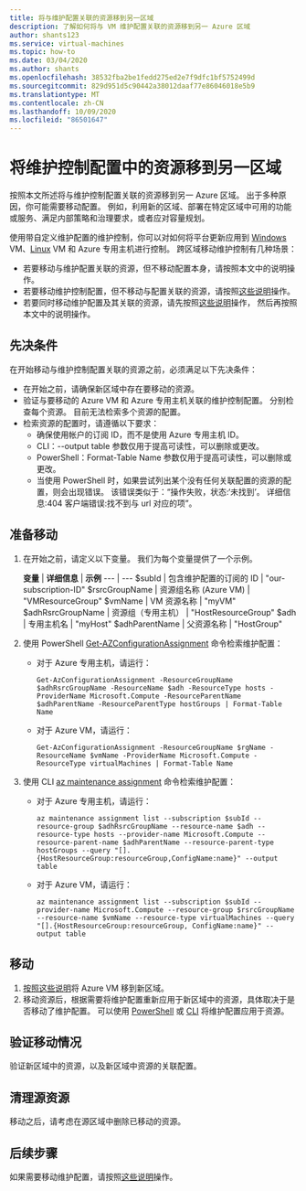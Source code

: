 ```yaml
---
title: 将与维护配置关联的资源移到另一区域
description: 了解如何将与 VM 维护配置关联的资源移到另一 Azure 区域
author: shants123
ms.service: virtual-machines
ms.topic: how-to
ms.date: 03/04/2020
ms.author: shants
ms.openlocfilehash: 38532fba2be1fedd275ed2e7f9dfc1bf5752499d
ms.sourcegitcommit: 829d951d5c90442a38012daaf77e86046018e5b9
ms.translationtype: MT
ms.contentlocale: zh-CN
ms.lasthandoff: 10/09/2020
ms.locfileid: "86501647"
---
```

# <a name="move-resources-in-a-maintenance-control-configuration-to-another-region"></a>将维护控制配置中的资源移到另一区域

按照本文所述将与维护控制配置关联的资源移到另一 Azure 区域。 出于多种原因，你可能需要移动配置。 例如，利用新的区域、部署在特定区域中可用的功能或服务、满足内部策略和治理要求，或者应对容量规划。

使用带自定义维护配置的维护控制，你可以对如何将平台更新应用到 [Windows](./maintenance-control-cli.md?toc=/azure/virtual-machines/windows/toc.json&bc=/azure/virtual-machines/windows/breadcrumb/toc.json) VM、[Linux](./maintenance-control-cli.md?toc=%2Fazure%2Fvirtual-machines%2Flinux%2Ftoc.json&bc=%2Fazure%2Fvirtual-machines%2Flinux%2Fbreadcrumb%2Ftoc.json&view=azure-java-stable) VM 和 Azure 专用主机进行控制。 跨区域移动维护控制有几种场景：

- 若要移动与维护配置关联的资源，但不移动配置本身，请按照本文中的说明操作。
- 若要移动维护控制配置，但不移动与配置关联的资源，请按照[这些说明](move-region-maintenance-configuration.md)操作。
- 若要同时移动维护配置及其关联的资源，请先按照[这些说明](move-region-maintenance-configuration.md)操作， 然后再按照本文中的说明操作。

## <a name="prerequisites"></a>先决条件

在开始移动与维护控制配置关联的资源之前，必须满足以下先决条件：

- 在开始之前，请确保新区域中存在要移动的资源。
- 验证与要移动的 Azure VM 和 Azure 专用主机关联的维护控制配置。 分别检查每个资源。 目前无法检索多个资源的配置。
- 检索资源的配置时，请遵循以下要求：
    - 确保使用帐户的订阅 ID，而不是使用 Azure 专用主机 ID。
    - CLI：--output table 参数仅用于提高可读性，可以删除或更改。
    - PowerShell：Format-Table Name 参数仅用于提高可读性，可以删除或更改。
    - 当使用 PowerShell 时，如果尝试列出某个没有任何关联配置的资源的配置，则会出现错误。 该错误类似于：“操作失败，状态:‘未找到’。 详细信息:404 客户端错误:找不到与 url 对应的项”。

    
## <a name="prepare-to-move"></a>准备移动

1. 在开始之前，请定义以下变量。 我们为每个变量提供了一个示例。

    **变量** | **详细信息** | **示例**
    --- | ---
    $subId | 包含维护配置的订阅的 ID | "our-subscription-ID"
    $rsrcGroupName | 资源组名称 (Azure VM) | "VMResourceGroup"
    $vmName | VM 资源名称 |  "myVM"
    $adhRsrcGroupName |  资源组（专用主机） | "HostResourceGroup"
    $adh | 专用主机名 | "myHost"
    $adhParentName | 父资源名称 | "HostGroup"
    
2. 使用 PowerShell [Get-AZConfigurationAssignment](/powershell/module/az.maintenance/get-azconfigurationassignment?view=azps-3.5.0) 命令检索维护配置：

    - 对于 Azure 专用主机，请运行：
        ```
        Get-AzConfigurationAssignment -ResourceGroupName $adhRsrcGroupName -ResourceName $adh -ResourceType hosts -ProviderName Microsoft.Compute -ResourceParentName $adhParentName -ResourceParentType hostGroups | Format-Table Name
        ```

    - 对于 Azure VM，请运行：

        ```
        Get-AzConfigurationAssignment -ResourceGroupName $rgName -ResourceName $vmName -ProviderName Microsoft.Compute -ResourceType virtualMachines | Format-Table Name
        ```
3. 使用 CLI [az maintenance assignment](/cli/azure/ext/maintenance/maintenance/assignment?view=azure-cli-latest) 命令检索维护配置：

    - 对于 Azure 专用主机，请运行：

        ```
        az maintenance assignment list --subscription $subId --resource-group $adhRsrcGroupName --resource-name $adh --resource-type hosts --provider-name Microsoft.Compute --resource-parent-name $adhParentName --resource-parent-type hostGroups --query "[].{HostResourceGroup:resourceGroup,ConfigName:name}" --output table
        ```

    - 对于 Azure VM，请运行：

        ```
        az maintenance assignment list --subscription $subId --provider-name Microsoft.Compute --resource-group $rsrcGroupName --resource-name $vmName --resource-type virtualMachines --query "[].{HostResourceGroup:resourceGroup, ConfigName:name}" --output table
        ```


## <a name="move"></a>移动 

1. [按照这些说明](../site-recovery/azure-to-azure-tutorial-migrate.md?toc=/azure/virtual-machines/windows/toc.json&bc=/azure/virtual-machines/windows/breadcrumb/toc.json)将 Azure VM 移到新区域。
2. 移动资源后，根据需要将维护配置重新应用于新区域中的资源，具体取决于是否移动了维护配置。 可以使用 [PowerShell](../virtual-machines/maintenance-control-powershell.md) 或 [CLI](../virtual-machines/maintenance-control-cli.md) 将维护配置应用于资源。


## <a name="verify-the-move"></a>验证移动情况

验证新区域中的资源，以及新区域中资源的关联配置。 

## <a name="clean-up-source-resources"></a>清理源资源

移动之后，请考虑在源区域中删除已移动的资源。


## <a name="next-steps"></a>后续步骤

如果需要移动维护配置，请按照[这些说明](move-region-maintenance-configuration.md)操作。 
